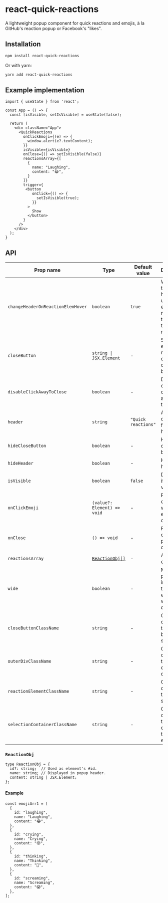 # react-quick-reactions

A lightweight popup component for quick reactions and emojis, à la GitHub's reaction popup or Facebook's "likes".

## Installation

```sh
npm install react-quick-reactions
```

Or with yarn:

```sh
yarn add react-quick-reactions
```

## Example implementation
```TSX
import { useState } from 'react';

const App = () => {
  const [isVisible, setIsVisible] = useState(false);
  
  return (
    <div className="App">
      <QuickReactions
        onClickEmoji={(e) => {
          window.alert(e?.textContent);
        }}
        isVisible={isVisible}
        onClose={() => setIsVisible(false)}
        reactionsArray={[
          {
            name: "Laughing",
            content: "😂",
          }
        ]}
        trigger={
         <button
            onClick={() => {
              setIsVisible(true);
            }}
          >
            Show
          </button>
        }
      />
    </div>
  );
}
```

## API

| Prop name                         | Type                        | Default value | Description |
| --------------------------------- | --------------------------- | ------------- | ----------- |
| `changeHeaderOnReactionElemHover` | `boolean`                   | `true`        | When `true, the popup's header updates on emoji mouseover to display the emoji's name. |
| `closeButton`                     | `string \| JSX.Element`     | -             | String or element to replace the default close button.       |
| `disableClickAwayToClose`         | `boolean`                   | -             | Disables closing by clicking away from the popup.            |
| `header`                          | `string`                    | `"Quick reactions"` | Alternative default title for popup's header.          |
| `hideCloseButton`                 | `boolean`                   | -             | Hides the close button.                                      |
| `hideHeader`                      | `boolean`                   | -             | Hides the header                                             |
| `isVisible`                       | `boolean`                   | `false`       | Determines if popup visibility.                              |
| `onClickEmoji`                    | `(value?: Element) => void` | -             | Function called when an emoji is clicked.                    |
| `onClose`                         | `() => void`                | -             | Function called on popup close.                              |
| `reactionsArray`                  | [`ReactionObj[]`](#reactionobj) | -         | Array of emojis.                                             |
| `wide`                            | `boolean`                   | -             | Makes the popup wide instead of tall. Eight emojis wide, by default. |
| `closeButtonClassName`            | `string`                    | -             | Optional classes for the close button span.                  |
| `outerDivClassName`               | `string`                    | -             | Optional classes for the popup container div.                |
| `reactionElementClassName`        | `string`                    | -             | Optional classes for the emoji spans.                        |
| `selectionContainerClassName`     | `string`                    | -             | Optional classes for the div containing the array of emojis. |

### `ReactionObj`

```TSX
type ReactionObj = {
  id?: string;  // Used as element's #id.
  name: string; // Displayed in popup header.
  content: string | JSX.Element;
};
```

#### Example
```TSX
const emojiArr1 = [
  {
    id: "laughing",
    name: "Laughing",
    content: "😂",
  },
  {
    id: "crying",
    name: "Crying",
    content: "😢",
  },
  {
    id: "thinking",
    name: "Thinking",
    content: "🤔",
  },
  {
    id: "screaming",
    name: "Screaming",
    content: "😱",
  },
];
  ```
